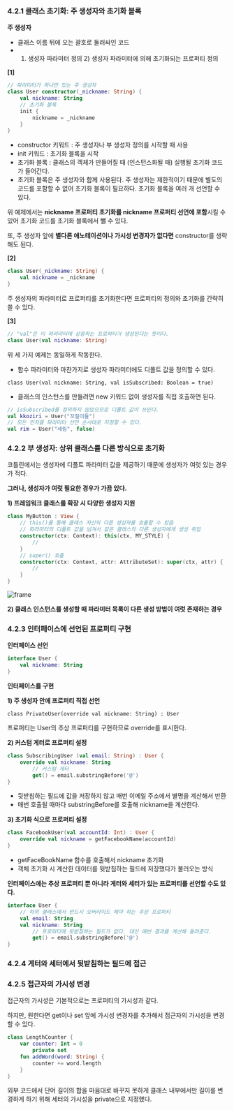 ### 4.2.1 클래스 초기화: 주 생성자와 초기화 블록

**주 생성자**

- 클래스 이름 뒤에 오는 괄호로 둘러싸인 코드
- 1) 생성자 파라미터 정의  2) 생성자 파라미터에 의해 초기화되는 프로퍼티 정의

**[1]**

```kotlin
// 파라미터가 하나만 있는 주 생성자
class User constructor(_nickname: String) {
    val nickname: String
    // 초기화 블록
    init {
        nickname = _nickname
    }
}
```

- constructor 키워드 : 주 생성자나 부 생성자 정의를 시작할 때 사용
- init 키워드 : 초기화 블록을 시작
- 초기화 블록 : 클래스의 객체가 만들어질 때 (인스턴스화될 때) 실행될 초기화 코드가 들어간다.
- 초기화 블록은 주 생성자와 함께 사용된다. 
주 생성자는 제한적이기 때문에 별도의 코드를 포함할 수 없어 초기화 블록이 필요하다. 초기화 블록을 여러 개 선언할 수 있다.

위 예제에서는 **nickname 프로퍼티 초기화를 nickname 프로퍼티 선언에 포함**시킬 수 있어 초기화 코드를 초기화 블록에서 뺄 수 있다. 

또, 주 생성자 앞에 **별다른 애노테이션이나 가시성 변경자가 없다면** constructor를 생략해도 된다.

**[2]**

```kotlin
class User(_nickname: String) {
    val nickname = _nickname
}
```

주 생성자의 파라미터로 프로퍼티를 초기화한다면 프로퍼티의 정의와 초기화를 간략히 쓸 수 있다.

**[3]**

```kotlin
// "val"은 이 파라미터에 상응하는 프로퍼티가 생성된다는 뜻이다.
class User(val nickname: String)
```

위 세 가지 예제는 동일하게 작동한다.

- 함수 파라미터와 마찬가지로 생성자 파라미터에도 디폴트 값을 정의할 수 있다.

`class User(val nickname: String, val isSubscribed: Boolean = true)`

- 클래스의 인스턴스를 만들려면 new 키워드 없이 생성자를 직접 호출하면 된다.

```kotlin
// isSubscribed를 정의하지 않았으므로 디폴트 값이 쓰인다.
val kkoziri = User("꼬질이들")
// 모든 인자를 파라미터 선언 순서대로 지정할 수 있다.
val rim = User("세림", false)
```

### 4.2.2 부 생성자: 상위 클래스를 다른 방식으로 초기화

코틀린에서는 생성자에 디폴트 파라미터 값을 제공하기 때문에 생성자가 여럿 있는 경우가 적다.

**그러나, 생성자가 여럿 필요한 경우가 가끔 있다.**

**1) 프레임워크 클래스를 확장 시 다양한 생성자 지원**

```kotlin
class MyButton : View {
    // this()를 통해 클래스 자신의 다른 생성자를 호출할 수 있음
    // 파라미터의 디폴트 값을 넘겨서 같은 클래스의 다른 생성자에게 생성 위임
    constructor(ctx: Context): this(ctx, MY_STYLE) {
        //
    }
    // super() 호출
    constructor(ctx: Context, attr: AttributeSet): super(ctx, attr) {
        //
    }
}
```

![frame](https://user-images.githubusercontent.com/67946662/192646864-938546ea-cdb1-4bd8-8637-3a9444e03b57.jpg)

**2) 클래스 인스턴스를 생성할 때 파라미터 목록이 다른 생성 방법이 여럿 존재하는 경우**

### 4.2.3 인터페이스에 선언된 프로퍼티 구현

**인터페이스 선언**

```kotlin
interface User {
    val nickname: String
}
```

**인터페이스를 구현**

**1) 주 생성자 안에 프로퍼티 직접 선언**

`class PrivateUser(override val nickname: String) : User`

프로퍼티는 User의 추상 프로퍼티를 구현하므로 override를 표시한다.

**2) 커스텀 게터로 프로퍼티 설정**

```kotlin
class SubscribingUser (val email: String) : User {
    override val nickname: String
        // 커스텀 게터
        get() = email.substringBefore('@')
}
```

- 뒷받침하는 필드에 값을 저장하지 않고 매번 이메일 주소에서 별명을 계산해서 반환
- 매번 호출될 때마다 substringBefore를 호출해 nickname을 계산한다.

**3) 초기화 식으로 프로퍼티 설정**

```kotlin
class FacebookUser(val accountId: Int) : User {
    override val nickname = getFacebookName(accountId)
}
```

- getFaceBookName 함수를 호출해서 nickname 초기화
- 객체 초기화 시 계산한 데이터를 뒷받침하는 필드에 저장했다가 불러오는 방식

**인터페이스에는 추상 프로퍼티 뿐 아니라 게터와 세터가 있는 프로퍼티를 선언할 수도 있다.**

```kotlin
interface User {
    // 하위 클래스에서 반드시 오버라이드 해야 하는 추상 프로퍼티
    val email: String
    val nickname: String
        // 프로퍼티에 뒷받침하는 필드가 없다. 대신 매번 결과를 계산해 돌려준다.
        get() = email.substringBefore('@')
}
```

### 4.2.4 게터와 세터에서 뒷받침하는 필드에 접근

### 4.2.5 접근자의 가시성 변경

접근자의 가시성은 기본적으로는 프로퍼티의 가시성과 같다.

하지만, 원한다면 get이나 set 앞에 가시성 변경자를 추가해서 접근자의 가시성을 변경할 수 있다.

```kotlin
class LengthCounter {
    var counter: Int = 0
        private set
    fun addWord(word: String) {
        counter += word.length
    }
}
```

외부 코드에서 단어 길이의 합을 마음대로 바꾸지 못하게 클래스 내부에서만 길이를 변경하게 하기 위해 세터의 가시성을 private으로 지정했다.
